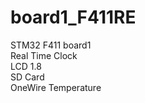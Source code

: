 # board1_F411RE <br>
 STM32 F411 board1 <br>
 Real Time Clock <br>
 LCD 1.8 <br>
 SD Card <br>
 OneWire Temperature <br>
